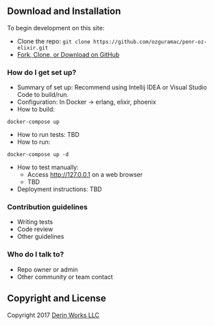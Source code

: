 ## Download and Installation

To begin development on this site:
* Clone the repo: `git clone https://github.com/ozguramac/penr-oz-elixir.git`
* [Fork, Clone, or Download on GitHub](https://github.com/ozguramac/penr-oz-elixir)

### How do I get set up? ###

* Summary of set up: Recommend using Intellij IDEA or Visual Studio Code to build/run.
* Configuration: In Docker -> erlang, elixir, phoenix
* How to build: 
```
docker-compose up
```
* How to run tests: TBD
* How to run: 
```
docker-compose up -d
```
* How to test manually:
    - Access http://127.0.0.1 on a web browser
    - TBD
* Deployment instructions: TBD

### Contribution guidelines ###

* Writing tests
* Code review
* Other guidelines

### Who do I talk to? ###

* Repo owner or admin
* Other community or team contact

## Copyright and License

Copyright 2017 [Derin Works LLC](http://www.derinworksllc.com)